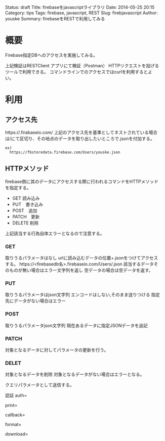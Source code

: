 Status: draft
Title: firebaseをjavascriptライブラリ
Date: 2014-05-25 20:15
Category: tips
Tags: firebase, javascript, REST
Slug: firebjavascript
Author: youske
Summary: firebaseをRESTで利用してみる

# 概要
Firebase指定DBへのアクセスを実施してみる。

上記検証はRESTClient アプリにて検証（Postman）
HTTPリクエストを投げるツールで利用できる。
コマンドラインでのアクセスではcurlを利用するとよい。


# 利用
## アクセス先
https://<firebase-database-name>.firabaseio.com/
上記のアクセス先を基準としてネストされている場合は/にて区切り、その地点のデータを取り出したいところで.jsonを付加する。

    ex)
      https;//fbstoredata.firebase.com/Users/youske.json


## HTTPメソッド
firebase側に其のデータにアクセスする際に行われるコマンドをHTTPメソッドを指定する。
* GET 読み込み
* PUT　書き込み
* POST　追加
* PATCH　更新
* DELETE 削除

上記該当する行為自体エラーとなるので注意する。


### GET
取りうるパラメータはなし
urlに読み込むデータの位置+.jsonをつけてアクセスする。
https://<firebasedb名>.firebaseio.com/Users/.json
該当するデータそのものが無い場合はエラー文字列を返し
空データの場合は空データを返す。


### PUT
取りうるパラメータはjson文字列
エンコードはしない,そのまま送りつける
指定先にデータがない場合はエラー


### POST
取りうるパラメータjson文字列
現在あるデータに指定JSONデータを追記


### PATCH
対象となるデータに対してパラメータの更新を行う。


### DELET
対象となるデータを削除
対象となるデータがない場合はエラーとなる。



クエリパラメータとして送信する。

認証
auth=

print=

callback=

format=

download=






